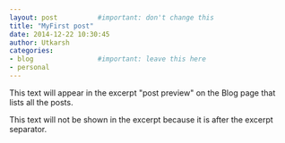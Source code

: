```yaml
---
layout: post          #important: don't change this
title: "MyFirst post"
date: 2014-12-22 10:30:45
author: Utkarsh
categories:
- blog                #important: leave this here
- personal
---
```

This text will appear in the excerpt "post preview" on the Blog page that lists all the posts.
<!--more-->
This text will not be shown in the excerpt because it is after the excerpt separator.
